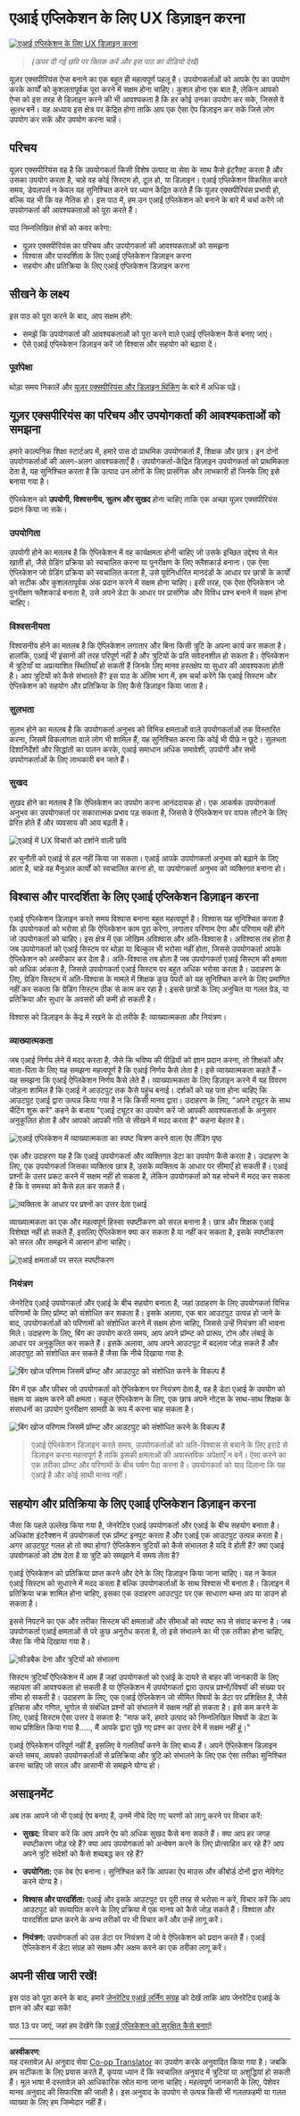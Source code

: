 <!--
CO_OP_TRANSLATOR_METADATA:
{
  "original_hash": "78bbeed50fd4dc9fdee931f5daf98cb3",
  "translation_date": "2025-10-18T00:09:54+00:00",
  "source_file": "12-designing-ux-for-ai-applications/README.md",
  "language_code": "hi"
}
-->
# एआई एप्लिकेशन के लिए UX डिज़ाइन करना

[![एआई एप्लिकेशन के लिए UX डिज़ाइन करना](../../../translated_images/12-lesson-banner.c53c3c7c802e8f563953ce388f6a987ca493472c724d924b060be470951c53c8.hi.png)](https://youtu.be/VKbCejSICA8?si=MKj7GQYHfXRZyWW6)

> _(ऊपर दी गई छवि पर क्लिक करें और इस पाठ का वीडियो देखें)_

यूज़र एक्सपीरियंस ऐप्स बनाने का एक बहुत ही महत्वपूर्ण पहलू है। उपयोगकर्ताओं को आपके ऐप का उपयोग करके कार्यों को कुशलतापूर्वक पूरा करने में सक्षम होना चाहिए। कुशल होना एक बात है, लेकिन आपको ऐप्स को इस तरह से डिज़ाइन करने की भी आवश्यकता है कि हर कोई उनका उपयोग कर सके, जिससे वे _सुलभ_ बनें। यह अध्याय इस क्षेत्र पर केंद्रित होगा ताकि आप एक ऐसा ऐप डिज़ाइन कर सकें जिसे लोग उपयोग कर सकें और उपयोग करना चाहें।

## परिचय

यूज़र एक्सपीरियंस वह है कि उपयोगकर्ता किसी विशेष उत्पाद या सेवा के साथ कैसे इंटरैक्ट करता है और उसका उपयोग करता है, चाहे वह कोई सिस्टम हो, टूल हो, या डिज़ाइन। एआई एप्लिकेशन विकसित करते समय, डेवलपर्स न केवल यह सुनिश्चित करने पर ध्यान केंद्रित करते हैं कि यूज़र एक्सपीरियंस प्रभावी हो, बल्कि यह भी कि वह नैतिक हो। इस पाठ में, हम उन एआई एप्लिकेशन को बनाने के बारे में चर्चा करेंगे जो उपयोगकर्ता की आवश्यकताओं को पूरा करते हैं।

पाठ निम्नलिखित क्षेत्रों को कवर करेगा:

- यूज़र एक्सपीरियंस का परिचय और उपयोगकर्ता की आवश्यकताओं को समझना
- विश्वास और पारदर्शिता के लिए एआई एप्लिकेशन डिज़ाइन करना
- सहयोग और प्रतिक्रिया के लिए एआई एप्लिकेशन डिज़ाइन करना

## सीखने के लक्ष्य

इस पाठ को पूरा करने के बाद, आप सक्षम होंगे:

- समझें कि उपयोगकर्ता की आवश्यकताओं को पूरा करने वाले एआई एप्लिकेशन कैसे बनाए जाएं।
- ऐसे एआई एप्लिकेशन डिज़ाइन करें जो विश्वास और सहयोग को बढ़ावा दें।

### पूर्वापेक्षा

थोड़ा समय निकालें और [यूज़र एक्सपीरियंस और डिज़ाइन थिंकिंग](https://learn.microsoft.com/training/modules/ux-design?WT.mc_id=academic-105485-koreyst) के बारे में अधिक पढ़ें।

## यूज़र एक्सपीरियंस का परिचय और उपयोगकर्ता की आवश्यकताओं को समझना

हमारे काल्पनिक शिक्षा स्टार्टअप में, हमारे पास दो प्राथमिक उपयोगकर्ता हैं, शिक्षक और छात्र। इन दोनों उपयोगकर्ताओं की अलग-अलग आवश्यकताएँ हैं। उपयोगकर्ता-केंद्रित डिज़ाइन उपयोगकर्ता को प्राथमिकता देता है, यह सुनिश्चित करता है कि उत्पाद उन लोगों के लिए प्रासंगिक और लाभकारी हों जिनके लिए इसे बनाया गया है।

ऐप्लिकेशन को **उपयोगी, विश्वसनीय, सुलभ और सुखद** होना चाहिए ताकि एक अच्छा यूज़र एक्सपीरियंस प्रदान किया जा सके।

### उपयोगिता

उपयोगी होने का मतलब है कि ऐप्लिकेशन में वह कार्यक्षमता होनी चाहिए जो उसके इच्छित उद्देश्य से मेल खाती हो, जैसे ग्रेडिंग प्रक्रिया को स्वचालित करना या पुनरीक्षण के लिए फ्लैशकार्ड बनाना। एक ऐसा ऐप्लिकेशन जो ग्रेडिंग प्रक्रिया को स्वचालित करता है, उसे पूर्वनिर्धारित मानदंडों के आधार पर छात्रों के कार्यों को सटीक और कुशलतापूर्वक अंक प्रदान करने में सक्षम होना चाहिए। इसी तरह, एक ऐसा ऐप्लिकेशन जो पुनरीक्षण फ्लैशकार्ड बनाता है, उसे अपने डेटा के आधार पर प्रासंगिक और विविध प्रश्न बनाने में सक्षम होना चाहिए।

### विश्वसनीयता

विश्वसनीय होने का मतलब है कि ऐप्लिकेशन लगातार और बिना किसी त्रुटि के अपना कार्य कर सकता है। हालांकि, एआई भी इंसानों की तरह परिपूर्ण नहीं है और त्रुटियों के प्रति संवेदनशील हो सकता है। ऐप्लिकेशन में त्रुटियाँ या अप्रत्याशित स्थितियाँ हो सकती हैं जिनके लिए मानव हस्तक्षेप या सुधार की आवश्यकता होती है। आप त्रुटियों को कैसे संभालते हैं? इस पाठ के अंतिम भाग में, हम चर्चा करेंगे कि एआई सिस्टम और ऐप्लिकेशन को सहयोग और प्रतिक्रिया के लिए कैसे डिज़ाइन किया जाता है।

### सुलभता

सुलभ होने का मतलब है कि उपयोगकर्ता अनुभव को विभिन्न क्षमताओं वाले उपयोगकर्ताओं तक विस्तारित करना, जिसमें विकलांगता वाले लोग भी शामिल हैं, यह सुनिश्चित करना कि कोई भी पीछे न छूटे। सुलभता दिशानिर्देशों और सिद्धांतों का पालन करके, एआई समाधान अधिक समावेशी, उपयोगी और सभी उपयोगकर्ताओं के लिए लाभकारी बन जाते हैं।

### सुखद

सुखद होने का मतलब है कि ऐप्लिकेशन का उपयोग करना आनंददायक हो। एक आकर्षक उपयोगकर्ता अनुभव का उपयोगकर्ता पर सकारात्मक प्रभाव पड़ सकता है, जिससे वे ऐप्लिकेशन पर वापस लौटने के लिए प्रेरित होते हैं और व्यवसाय की आय बढ़ती है।

![एआई में UX विचारों को दर्शाने वाली छवि](../../../translated_images/uxinai.d5b4ed690f5cefff0c53ffcc01b480cdc1828402e1fdbc980490013a3c50935a.hi.png)

हर चुनौती को एआई से हल नहीं किया जा सकता। एआई आपके उपयोगकर्ता अनुभव को बढ़ाने के लिए आता है, चाहे वह मैनुअल कार्यों को स्वचालित करना हो, या उपयोगकर्ता अनुभव को व्यक्तिगत बनाना हो।

## विश्वास और पारदर्शिता के लिए एआई एप्लिकेशन डिज़ाइन करना

एआई एप्लिकेशन डिज़ाइन करते समय विश्वास बनाना बहुत महत्वपूर्ण है। विश्वास यह सुनिश्चित करता है कि उपयोगकर्ता को भरोसा हो कि ऐप्लिकेशन काम पूरा करेगा, लगातार परिणाम देगा और परिणाम वही होंगे जो उपयोगकर्ता को चाहिए। इस क्षेत्र में एक जोखिम अविश्वास और अति-विश्वास है। अविश्वास तब होता है जब उपयोगकर्ता को एआई सिस्टम पर थोड़ा या बिल्कुल भी भरोसा नहीं होता, जिससे उपयोगकर्ता आपके ऐप्लिकेशन को अस्वीकार कर देता है। अति-विश्वास तब होता है जब उपयोगकर्ता एआई सिस्टम की क्षमता को अधिक आंकता है, जिससे उपयोगकर्ता एआई सिस्टम पर बहुत अधिक भरोसा करता है। उदाहरण के लिए, ग्रेडिंग सिस्टम में अति-विश्वास के मामले में शिक्षक कुछ पेपरों को यह सुनिश्चित करने के लिए प्रमाणित नहीं कर सकता कि ग्रेडिंग सिस्टम ठीक से काम कर रहा है। इससे छात्रों के लिए अनुचित या गलत ग्रेड, या प्रतिक्रिया और सुधार के अवसरों की कमी हो सकती है।

विश्वास को डिज़ाइन के केंद्र में रखने के दो तरीके हैं: व्याख्यात्मकता और नियंत्रण।

### व्याख्यात्मकता

जब एआई निर्णय लेने में मदद करता है, जैसे कि भविष्य की पीढ़ियों को ज्ञान प्रदान करना, तो शिक्षकों और माता-पिता के लिए यह समझना महत्वपूर्ण है कि एआई निर्णय कैसे लेता है। इसे व्याख्यात्मकता कहते हैं - यह समझना कि एआई ऐप्लिकेशन निर्णय कैसे लेते हैं। व्याख्यात्मकता के लिए डिज़ाइन करने में यह विवरण जोड़ना शामिल है कि एआई ने आउटपुट तक कैसे पहुंच बनाई। दर्शकों को यह पता होना चाहिए कि आउटपुट एआई द्वारा उत्पन्न किया गया है न कि किसी मानव द्वारा। उदाहरण के लिए, "अपने ट्यूटर के साथ चैटिंग शुरू करें" कहने के बजाय "एआई ट्यूटर का उपयोग करें जो आपकी आवश्यकताओं के अनुसार अनुकूलित होता है और आपको आपकी गति से सीखने में मदद करता है" कहना बेहतर है।

![एआई एप्लिकेशन में व्याख्यात्मकता का स्पष्ट चित्रण करने वाला ऐप लैंडिंग पृष्ठ](../../../translated_images/explanability-in-ai.134426a96b498fbfdc80c75ae0090aedc0fc97424ae0734fccf7fb00a59a20d9.hi.png)

एक और उदाहरण यह है कि एआई उपयोगकर्ता और व्यक्तिगत डेटा का उपयोग कैसे करता है। उदाहरण के लिए, एक उपयोगकर्ता जिसका व्यक्तित्व छात्र है, उसके व्यक्तित्व के आधार पर सीमाएँ हो सकती हैं। एआई प्रश्नों के उत्तर प्रकट करने में सक्षम नहीं हो सकता है, लेकिन उपयोगकर्ता को यह सोचने में मदद कर सकता है कि वे समस्या को कैसे हल कर सकते हैं।

![व्यक्तित्व के आधार पर प्रश्नों का उत्तर देता एआई](../../../translated_images/solving-questions.b7dea1604de0cbd2e9c5fa00b1a68a0ed77178a035b94b9213196b9d125d0be8.hi.png)

व्याख्यात्मकता का एक और महत्वपूर्ण हिस्सा स्पष्टीकरण को सरल बनाना है। छात्र और शिक्षक एआई विशेषज्ञ नहीं हो सकते हैं, इसलिए ऐप्लिकेशन क्या कर सकता है या नहीं कर सकता है, इसके स्पष्टीकरण को सरल और समझने में आसान होना चाहिए।

![एआई क्षमताओं पर सरल स्पष्टीकरण](../../../translated_images/simplified-explanations.4679508a406c3621fa22bad4673e717fbff02f8b8d58afcab8cb6f1aa893a82f.hi.png)

### नियंत्रण

जेनरेटिव एआई उपयोगकर्ता और एआई के बीच सहयोग बनाता है, जहां उदाहरण के लिए उपयोगकर्ता विभिन्न परिणामों के लिए प्रॉम्प्ट को संशोधित कर सकता है। इसके अलावा, एक बार आउटपुट उत्पन्न हो जाने के बाद, उपयोगकर्ताओं को परिणामों को संशोधित करने में सक्षम होना चाहिए, जिससे उन्हें नियंत्रण की भावना मिले। उदाहरण के लिए, बिंग का उपयोग करते समय, आप अपने प्रॉम्प्ट को प्रारूप, टोन और लंबाई के आधार पर अनुकूलित कर सकते हैं। इसके अलावा, आप अपने आउटपुट में बदलाव जोड़ सकते हैं और आउटपुट को संशोधित कर सकते हैं जैसा कि नीचे दिखाया गया है:

![बिंग खोज परिणाम जिसमें प्रॉम्प्ट और आउटपुट को संशोधित करने के विकल्प हैं](../../../translated_images/bing1.293ae8527dbe2789b675c8591c9fb3cb1aa2ada75c2877f9aa9edc059f7a8b1c.hi.png)

बिंग में एक और फीचर जो उपयोगकर्ता को ऐप्लिकेशन पर नियंत्रण देता है, वह है डेटा एआई के उपयोग को सक्षम या अक्षम करने की क्षमता। स्कूल ऐप्लिकेशन के लिए, एक छात्र अपने नोट्स के साथ-साथ शिक्षक के संसाधनों का उपयोग पुनरीक्षण सामग्री के रूप में करना चाह सकता है।

![बिंग खोज परिणाम जिसमें प्रॉम्प्ट और आउटपुट को संशोधित करने के विकल्प हैं](../../../translated_images/bing2.309f4845528a88c28c1c9739fb61d91fd993dc35ebe6fc92c66791fb04fceb4d.hi.png)

> एआई ऐप्लिकेशन डिज़ाइन करते समय, उपयोगकर्ताओं को अति-विश्वास से बचाने के लिए इरादे से डिज़ाइन करना महत्वपूर्ण है ताकि इसकी क्षमताओं की अवास्तविक अपेक्षाएँ न बनें। ऐसा करने का एक तरीका प्रॉम्प्ट और परिणामों के बीच घर्षण पैदा करना है। उपयोगकर्ता को याद दिलाना कि यह एआई है और कोई साथी मानव नहीं।

## सहयोग और प्रतिक्रिया के लिए एआई एप्लिकेशन डिज़ाइन करना

जैसा कि पहले उल्लेख किया गया है, जेनरेटिव एआई उपयोगकर्ता और एआई के बीच सहयोग बनाता है। अधिकांश इंटरैक्शन में उपयोगकर्ता एक प्रॉम्प्ट इनपुट करता है और एआई एक आउटपुट उत्पन्न करता है। अगर आउटपुट गलत हो तो क्या होगा? ऐप्लिकेशन त्रुटियों को कैसे संभालता है यदि वे होती हैं? क्या एआई उपयोगकर्ता को दोष देता है या त्रुटि को समझाने में समय लेता है?

एआई ऐप्लिकेशन को प्रतिक्रिया प्राप्त करने और देने के लिए डिज़ाइन किया जाना चाहिए। यह न केवल एआई सिस्टम को सुधारने में मदद करता है बल्कि उपयोगकर्ताओं के साथ विश्वास भी बनाता है। डिज़ाइन में प्रतिक्रिया चक्र शामिल होना चाहिए, इसका एक उदाहरण आउटपुट पर एक साधारण थम्स अप या डाउन हो सकता है।

इससे निपटने का एक और तरीका सिस्टम की क्षमताओं और सीमाओं को स्पष्ट रूप से संवाद करना है। जब उपयोगकर्ता एआई क्षमताओं से परे कुछ अनुरोध करता है, तो इसे संभालने का भी एक तरीका होना चाहिए, जैसा कि नीचे दिखाया गया है।

![फीडबैक देना और त्रुटियों को संभालना](../../../translated_images/feedback-loops.7955c134429a94663443ad74d59044f8dc4ce354577f5b79b4bd2533f2cafc6f.hi.png)

सिस्टम त्रुटियाँ ऐप्लिकेशन में आम हैं जहां उपयोगकर्ता को एआई के दायरे से बाहर की जानकारी के लिए सहायता की आवश्यकता हो सकती है या ऐप्लिकेशन में उपयोगकर्ता द्वारा उत्पन्न प्रश्नों/विषयों की संख्या पर सीमा हो सकती है। उदाहरण के लिए, एक एआई ऐप्लिकेशन जो सीमित विषयों के डेटा पर प्रशिक्षित है, जैसे इतिहास और गणित, भूगोल से संबंधित प्रश्नों को संभालने में सक्षम नहीं हो सकता है। इसे कम करने के लिए, एआई सिस्टम ऐसा उत्तर दे सकता है: "माफ करें, हमारे उत्पाद को निम्नलिखित विषयों के डेटा के साथ प्रशिक्षित किया गया है....., मैं आपके द्वारा पूछे गए प्रश्न का उत्तर देने में सक्षम नहीं हूं।"

एआई ऐप्लिकेशन परिपूर्ण नहीं हैं, इसलिए वे गलतियाँ करने के लिए बाध्य हैं। अपने ऐप्लिकेशन डिज़ाइन करते समय, आपको उपयोगकर्ताओं से प्रतिक्रिया और त्रुटि को संभालने के लिए एक ऐसा तरीका सुनिश्चित करना चाहिए जो सरल और आसानी से समझने योग्य हो।

## असाइनमेंट

अब तक आपने जो भी एआई ऐप बनाए हैं, उनमें नीचे दिए गए चरणों को लागू करने पर विचार करें:

- **सुखद:** विचार करें कि आप अपने ऐप को अधिक सुखद कैसे बना सकते हैं। क्या आप हर जगह स्पष्टीकरण जोड़ रहे हैं? क्या आप उपयोगकर्ता को अन्वेषण करने के लिए प्रोत्साहित कर रहे हैं? आप अपने त्रुटि संदेशों को कैसे शब्दबद्ध कर रहे हैं?

- **उपयोगिता:** एक वेब ऐप बनाना। सुनिश्चित करें कि आपका ऐप माउस और कीबोर्ड दोनों द्वारा नेविगेट करने योग्य है।

- **विश्वास और पारदर्शिता:** एआई और इसके आउटपुट पर पूरी तरह से भरोसा न करें, विचार करें कि आप आउटपुट को सत्यापित करने के लिए प्रक्रिया में एक मानव को कैसे जोड़ सकते हैं। विश्वास और पारदर्शिता प्राप्त करने के अन्य तरीकों पर भी विचार करें और उन्हें लागू करें।

- **नियंत्रण:** उपयोगकर्ता को उस डेटा पर नियंत्रण दें जो वे ऐप्लिकेशन को प्रदान करते हैं। एआई ऐप्लिकेशन में डेटा संग्रह को सक्षम और अक्षम करने का एक तरीका लागू करें।

## अपनी सीख जारी रखें!

इस पाठ को पूरा करने के बाद, हमारे [जेनरेटिव एआई लर्निंग संग्रह](https://aka.ms/genai-collection?WT.mc_id=academic-105485-koreyst) को देखें ताकि आप जेनरेटिव एआई के ज्ञान को और बढ़ा सकें!

पाठ 13 पर जाएं, जहां हम देखेंगे कि [एआई एप्लिकेशन को सुरक्षित कैसे बनाएं](../13-securing-ai-applications/README.md?WT.mc_id=academic-105485-koreyst)!

---

**अस्वीकरण**:  
यह दस्तावेज़ AI अनुवाद सेवा [Co-op Translator](https://github.com/Azure/co-op-translator) का उपयोग करके अनुवादित किया गया है। जबकि हम सटीकता के लिए प्रयास करते हैं, कृपया ध्यान दें कि स्वचालित अनुवाद में त्रुटियां या अशुद्धियां हो सकती हैं। मूल भाषा में दस्तावेज़ को आधिकारिक स्रोत माना जाना चाहिए। महत्वपूर्ण जानकारी के लिए, पेशेवर मानव अनुवाद की सिफारिश की जाती है। इस अनुवाद के उपयोग से उत्पन्न किसी भी गलतफहमी या गलत व्याख्या के लिए हम जिम्मेदार नहीं हैं।